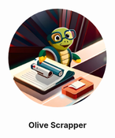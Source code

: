 <p align="center">
  <img src="https://github.com/OdiaGenAI/Olive_Scrapper/blob/main/olive_webscrapping.jpg" alt="Avatar" style="width:200px; border-radius: 50%">
</p>
<h3 style="text-align:center">Olive Scrapper</h3>
